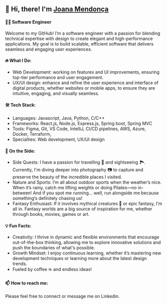 ## 👋 Hi, there! I'm [Joana Mendonça](https://www.linkedin.com/in/joana-mendon%C3%A7a-374244115/)

#### 👩‍💻 Software Engineer

Welcome to my GitHub! I’m a software engineer with a passion for blending technical expertise with design to create elegant and high-performance applications. My goal is to build scalable, efficient software that delivers seamless and engaging user experiences.

#### 🔥 What I Do:

- Web Development: working on features and UI improvements, ensuring top-tier performance and user engagement.
- UX/UI design: enhance and refine the user experience and interface of digital products, whether websites or mobile apps, to ensure they are intuitive, engaging, and visually seamless.

 
#### 🛠️ Tech Stack:

- Languages: Javascript, Java, Python, C/C++
- Frameworks: React.js, Node.js, Express.js, Spring boot, Spring MVC
- Tools: Figma, Git, VS Code, IntelliJ, CI/CD pipelines, AWS, Azure, Docker, Terraform,
- Specialties: Web development, UX/UI design

#### 🌱 On the Side:

- Side Quests: I have a passion for travelling 🚃 and sightseeing 🏞️. Currently, I'm diving deeper into photography 📷 to capture and preserve the beauty of the incredible places I visited.
- Nature and Sports: I’m all about outdoor sports when the weather’s nice. When it’s rainy, catch me lifting weights or doing Pilates—no in-between! And if you spot me running… well, run alongside me because something’s definitely chasing us!
- Fantasy Enthusiast: If it involves mythical creatures 🐉 or epic fantasy, I’m all in. Fantasy worlds are a big source of inspiration for me, whether through books, movies, games or art.

#### 💡 Fun Facts:

- Creativity: I thrive in dynamic and flexible environments that encourage out-of-the-box thinking, allowing me to explore innovative solutions and push the boundaries of what's possible.
- Growth Mindset: I enjoy continuous learning, whether it’s mastering new development techniques or learning more about the latest design trends.
- Fueled by coffee ☕ and endless ideas!

#### 📫 How to reach me:

Please feel free to connect or message me on Linkedin.
<!--
**joana-mendonca/joana-mendonca** is a ✨ _special_ ✨ repository because its `README.md` (this file) appears on your GitHub profile.

Here are some ideas to get you started:

- 🔭 I’m currently working on ...
- 🌱 I’m currently learning ...
- 👯 I’m looking to collaborate on ...
- 🤔 I’m looking for help with ...
- 💬 Ask me about ...
- 📫 How to reach me: ...
- 😄 Pronouns: ...
- ⚡ Fun fact: ...
-->
